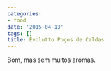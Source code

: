 ```yaml
---
categories:
- food
date: '2015-04-13'
tags: []
title: Evolutto Poços de Caldas
---
```


Bom, mas sem muitos aromas.